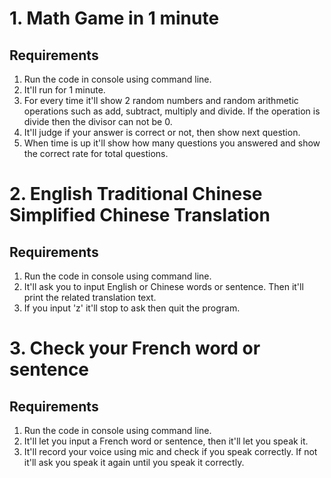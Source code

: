 # 1. Math Game in 1 minute 

## Requirements

1. Run the code in console using command line.
2. It'll run for 1 minute.
3. For every time it'll show 2 random numbers and random arithmetic operations such as add, subtract, multiply and divide. If the operation is divide then the divisor can not be 0.
4. It'll judge if your answer is correct or not, then show next question.
5. When time is up it'll show how many questions you answered and show the correct rate for total questions.

# 2. English Traditional Chinese Simplified Chinese Translation

## Requirements
1. Run the code in console using command line.
2. It'll ask you to input English or Chinese words or sentence. Then it'll print the related translation text.
3. If you input 'z' it'll stop to ask then quit the program.
   
# 3. Check your French word or sentence

## Requirements

1. Run the code in console using command line.
2. It'll let you input a French word or sentence, then it'll let you speak it.
3. It'll record your voice using mic and check if you speak correctly. If not it'll ask you speak it again until you speak it correctly.




